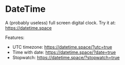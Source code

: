 # DateTime

A (probably useless) full screen digital clock. Try it at: https://datetime.space

Features:
* UTC timezone: https://datetime.space/?utc=true
* Time with date: https://datetime.space/?date=true
* Stopwatch: https://datetime.space/?stopwatch=true
